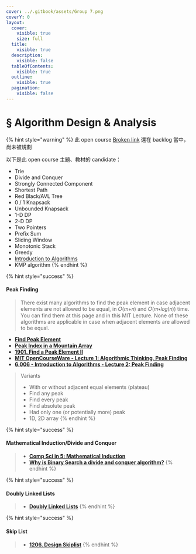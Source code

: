 ```yaml
---
cover: ../.gitbook/assets/Group 7.png
coverY: 0
layout:
  cover:
    visible: true
    size: full
  title:
    visible: true
  description:
    visible: false
  tableOfContents:
    visible: true
  outline:
    visible: true
  pagination:
    visible: false
---
```


# § Algorithm Design & Analysis

{% hint style="warning" %}
此 open course [Broken link](broken-reference "mention") 還在 backlog 當中，尚未被規劃



以下是此 open course 主題、教材的 candidate：

* Trie
* Divide and Conquer
* Strongly Connected Component
* Shortest Path
* Red Black/AVL Tree
* 0 / 1 Knapsack
* Unbounded Knapsack
* 1-D DP
* 2-D DP
* Two Pointers
* Prefix Sum
* Sliding Window
* Monotonic Stack
* Greedy
* [Introduction to Algorithms](https://www.google.com/search?sca\_esv=3a628dd368b03a2a\&cs=0\&sxsrf=ACQVn08DXFCXn0pN9tigNdym4E\_-YJN78g:1707901606216\&q=Introduction+to+Algorithms\&stick=H4sIAAAAAAAAAONgVeLUz9U3sEwvMzMwEkrMSc8vyizJyFUoSa0oScrPzz7FiJA\_xcirn65vaFiSXJViWVVsCOOn5WaVJFVUpMD4xeZ5ZeY56TkwfpJ5cZFBrilQngtklqlBVWWxBZSTZ5qSZWiEpLLAsCKlCsYvqio0jjc0yIEqNqnKsTSxPMXIA5I0SiowMTEqzoabGm9QaQ6TM8kyyS1ON4eZk2VSkGWaUpbziPEeI7fAyx\_3hKWuME5ac\_Ia41lGLgGf\_Pzi1JzKoNScxJLUlJB8IVEuNte8ksySSiFuKU4udpDxWQVlQq5c3MGpJSH5vvkpmWmVQmZCJlycvqm5SalFxf5pQupcXM75OTmpySWZ-XlCklLiXKL6yXABfViAFitFGrntujTtHJuDIAMQKHkGO0hpaAlysbnk5yZm5gkey550P0D2ib2WMBdHSGJFfl5-bqVg4fGsA0883tsrcXIC9Si0i72112KYwMTYtG\_FITYODkYBBiMmDoYqBp5FrFKeeSVF-SmlYGsVSvIVHGGRWjyBjREAhs4Xq\_EBAAA\&sa=X\&ved=2ahUKEwjajLGkvaqEAxXRzjgGHdjjBdwQ7fAIegQIABBK)
* KMP algorithm
{% endhint %}

{% hint style="success" %}
#### Peak Finding

> There exist many algorithms to find the peak element in case adjacent elements are not allowed to be equal, in 𝑂(𝑚+𝑛) and 𝑂(𝑚∗𝑙𝑜𝑔(𝑛)) time. You can find them at this page and in this MIT Lecture. None of these algorithms are applicable in case when adjacent elements are allowed to be equal.

* [**Find Peak Element**](https://aaronice.gitbook.io/lintcode/binary-search/find-peak-element)
* [**Peak Index in a Mountain Array**](https://aaronice.gitbook.io/lintcode/binary-search/peak-index-in-a-mountain-array)
* [**1901. Find a Peak Element II**](https://leetcode.com/problems/find-a-peak-element-ii/)
* [**MIT OpenCourseWare - Lecture 1: Algorithmic Thinking, Peak Finding**](https://www.youtube.com/watch?v=HtSuA80QTyo)
* [**6.006 - Introduction to Algorithms - Lecture 2: Peak Finding**](https://courses.csail.mit.edu/6.006/spring11/lectures/lec02.pdf)

> Variants
>
> * With or without adjacent equal elements (plateau)
> * Find any peak
> * Find every peak
> * Find absolute peak
> * Had only one (or potentially more) peak
> * 1D, 2D array
{% endhint %}

{% hint style="success" %}
#### Mathematical Induction/Divide and Conquer

> * [**Comp Sci in 5: Mathematical Induction**](https://www.youtube.com/watch?v=38xjqkwIDiA)
> * [**Why is Binary Search a divide and conquer algorithm?**](https://stackoverflow.com/questions/8850447/why-is-binary-search-a-divide-and-conquer-algorithm)
{% endhint %}

{% hint style="success" %}
#### Doubly Linked Lists

> * [**Doubly Linked Lists**](https://www.youtube.com/watch?v=vqa-MP6bgaY\&list=PLrB7VCHji9zjvFydh25HBXy3ybey3lTlA\&index=5)
{% endhint %}

{% hint style="success" %}
#### Skip List

> * [**1206. Design Skiplist**](https://leetcode.com/problems/design-skiplist/)
{% endhint %}
